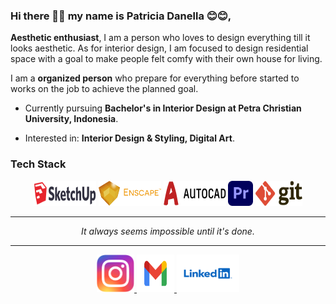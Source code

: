 ### Hi there 👋👋 my name is Patricia Danella 😊😊,

**Aesthetic enthusiast**, I am a person who loves to design everything till it looks aesthetic. As for interior design, I am focused to design residential space with a goal to make people felt comfy with their own house for living.

I am a **organized person** who prepare for everything before started to works on the job to achieve the planned goal.

- Currently pursuing **Bachelor's in Interior Design at Petra Christian University, Indonesia**.

- Interested in: **Interior Design & Styling, Digital Art**.

### Tech Stack

<p align="center">
    <img title="SketchUp" alt="SketchUp" src="https://raw.githubusercontent.com/patriciadanella/patriciadanella/main/assets/sketchup.svg" width="100" height="40"/>
    <img title="Enscape" alt="Enscape" src="https://raw.githubusercontent.com/patriciadanella/patriciadanella/main/assets/enscape.svg" width="100" height="40"/>
    <img title="AutoCAD" alt="AutoCAD" src="https://raw.githubusercontent.com/patriciadanella/patriciadanella/main/assets/autocad.svg" width="100" height="40"/>
    <img title="Adobe Premiere" alt="Adobe Premiere" src="https://raw.githubusercontent.com/patriciadanella/patriciadanella/main/assets/adobepremiere.svg" width="40" height="40"/>
    <img title="Git" alt="Git" src="https://raw.githubusercontent.com/patriciadanella/patriciadanella/main/assets/git.svg" width="75" height="40"/>
</p>

<hr>

<p align="center">
    <i>It always seems impossible until it's done.</i>
</p>

<hr>

<p align="center">
    <a href="https://www.instagram.com/ciaportfolio" target="_blank">
        <img src="https://raw.githubusercontent.com/patriciadanella/patriciadanella/main/assets/instagram.svg" width="60" height="60"/>
    </a>
    <a href="mailto:patriciadanella.pd@gmail.com" target="_blank">
        <img src="https://raw.githubusercontent.com/patriciadanella/patriciadanella/main/assets/gmail.svg" width="60" height="60"/>
    </a>
    <a href="https://www.linkedin.com/in/patriciadanella" target="_blank">
        <img src="https://raw.githubusercontent.com/patriciadanella/patriciadanella/main/assets/linkedin.svg" width="100" height="60"/>
    </a>
</p>